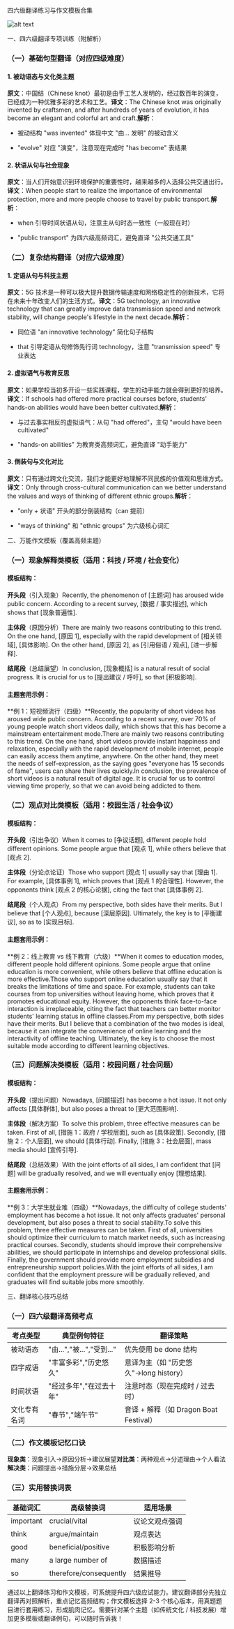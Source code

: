 四六级翻译练习与作文模板合集

![alt text](image.png)

一、四六级翻译专项训练（附解析）



### （一）基础句型翻译（对应四级难度）&#xA;

#### 1. 被动语态与文化类主题&#xA;

**原文**：中国结（Chinese knot）最初是由手工艺人发明的，经过数百年的演变，已经成为一种优雅多彩的艺术和工艺。**译文**：The Chinese knot was originally invented by craftsmen, and after hundreds of years of evolution, it has become an elegant and colorful art and craft.**解析**：




*   被动结构 "was invented" 体现中文 "由... 发明" 的被动含义


*   "evolve" 对应 "演变"，注意现在完成时 "has become" 表结果


#### 2. 状语从句与社会现象&#xA;

**原文**：当人们开始意识到环境保护的重要性时，越来越多的人选择公共交通出行。**译文**：When people start to realize the importance of environmental protection, more and more people choose to travel by public transport.**解析**：




*   when 引导时间状语从句，注意主从句时态一致性（一般现在时）


*   "public transport" 为四六级高频词汇，避免直译 "公共交通工具"


### （二）复杂结构翻译（对应六级难度）&#xA;

#### 1. 定语从句与科技主题&#xA;

**原文**：5G 技术是一种可以极大提升数据传输速度和网络稳定性的创新技术，它将在未来十年改变人们的生活方式。**译文**：5G technology, an innovative technology that can greatly improve data transmission speed and network stability, will change people's lifestyle in the next decade.**解析**：




*   同位语 "an innovative technology" 简化句子结构


*   that 引导定语从句修饰先行词 technology，注意 "transmission speed" 专业表达


#### 2. 虚拟语气与教育反思&#xA;

**原文**：如果学校当初多开设一些实践课程，学生的动手能力就会得到更好的培养。**译文**：If schools had offered more practical courses before, students' hands-on abilities would have been better cultivated.**解析**：




*   与过去事实相反的虚拟语气：从句 "had offered"，主句 "would have been cultivated"


*   "hands-on abilities" 为教育类高频词汇，避免直译 "动手能力"


#### 3. 倒装句与文化对比&#xA;

**原文**：只有通过跨文化交流，我们才能更好地理解不同民族的价值观和思维方式。**译文**：Only through cross-cultural communication can we better understand the values and ways of thinking of different ethnic groups.**解析**：




*   "only + 状语" 开头的部分倒装结构（can 提前）


*   "ways of thinking" 和 "ethnic groups" 为六级核心词汇


二、万能作文模板（覆盖高频主题）



### （一）现象解释类模板（适用：科技 / 环境 / 社会变化）&#xA;

#### 模板结构：&#xA;

**开头段**（引入现象）Recently, the phenomenon of \[主题词] has aroused wide public concern. According to a recent survey, \[数据 / 事实描述], which shows that \[现象普遍性].


**主体段**（原因分析）There are mainly two reasons contributing to this trend. On the one hand, \[原因 1], especially with the rapid development of \[相关领域], \[具体影响]. On the other hand, \[原因 2], as \[引用俗语 / 观点], \[进一步解释].


**结尾段**（总结展望）In conclusion, \[现象概括] is a natural result of social progress. It is crucial for us to \[提出建议 / 呼吁], so that \[积极影响].


#### 主题套用示例：&#xA;

**例 1：短视频流行（四级）**Recently, the popularity of short videos has aroused wide public concern. According to a recent survey, over 70% of young people watch short videos daily, which shows that this has become a mainstream entertainment mode.There are mainly two reasons contributing to this trend. On the one hand, short videos provide instant happiness and relaxation, especially with the rapid development of mobile internet, people can easily access them anytime, anywhere. On the other hand, they meet the needs of self-expression, as the saying goes "everyone has 15 seconds of fame", users can share their lives quickly.In conclusion, the prevalence of short videos is a natural result of digital age. It is crucial for us to control viewing time properly, so that we can avoid being addicted to them.


### （二）观点对比类模板（适用：校园生活 / 社会争议）&#xA;

#### 模板结构：&#xA;

**开头段**（引出争议）When it comes to \[争议话题], different people hold different opinions. Some people argue that \[观点 1], while others believe that \[观点 2].


**主体段**（分论点论证）Those who support \[观点 1] usually say that \[理由 1]. For example, \[具体事例 1], which proves that \[观点 1 的合理性]. However, the opponents think \[观点 2 的核心论据], citing the fact that \[具体事例 2].


**结尾段**（个人观点）From my perspective, both sides have their merits. But I believe that \[个人观点], because \[深层原因]. Ultimately, the key is to \[平衡建议], so as to \[实现目标].


#### 主题套用示例：&#xA;

**例 2：线上教育 vs 线下教育（六级）**When it comes to education modes, different people hold different opinions. Some people argue that online education is more convenient, while others believe that offline education is more effective.Those who support online education usually say that it breaks the limitations of time and space. For example, students can take courses from top universities without leaving home, which proves that it promotes educational equity. However, the opponents think face-to-face interaction is irreplaceable, citing the fact that teachers can better monitor students' learning status in offline classes.From my perspective, both sides have their merits. But I believe that a combination of the two modes is ideal, because it can integrate the convenience of online learning and the interactivity of offline teaching. Ultimately, the key is to choose the most suitable mode according to different learning objectives.


### （三）问题解决类模板（适用：校园问题 / 社会问题）&#xA;

#### 模板结构：&#xA;

**开头段**（提出问题）Nowadays, \[问题描述] has become a hot issue. It not only affects \[具体群体], but also poses a threat to \[更大范围影响].


**主体段**（解决方案）To solve this problem, three effective measures can be taken. First of all, \[措施 1：政府 / 学校层面], such as \[具体政策]. Secondly, \[措施 2：个人层面], we should \[具体行动]. Finally, \[措施 3：社会层面], mass media should \[宣传引导].


**结尾段**（总结效果）With the joint efforts of all sides, I am confident that \[问题] will be gradually resolved, and we will eventually enjoy \[理想结果].


#### 主题套用示例：&#xA;

**例 3：大学生就业难（四级）**Nowadays, the difficulty of college students' employment has become a hot issue. It not only affects graduates' personal development, but also poses a threat to social stability.To solve this problem, three effective measures can be taken. First of all, universities should optimize their curriculum to match market needs, such as increasing practical courses. Secondly, students should improve their comprehensive abilities, we should participate in internships and develop professional skills. Finally, the government should provide more employment subsidies and entrepreneurship support policies.With the joint efforts of all sides, I am confident that the employment pressure will be gradually relieved, and graduates will find suitable jobs more smoothly.


三、翻译核心技巧总结



### （一）四六级翻译高频考点&#xA;



| 考点类型&#xA;   | 典型例句特征&#xA;                | 翻译策略&#xA;                            |
| ----------- | -------------------------- | ------------------------------------ |
| 被动语态&#xA;   | "由...","被...","受到..."&#xA; | 优先使用 be done 结构&#xA;                 |
| 四字成语&#xA;   | "丰富多彩","历史悠久"&#xA;         | 意译为主（如 "历史悠久"→long history）&#xA;     |
| 时间状语&#xA;   | "经过多年","在过去十年"&#xA;        | 注意时态（现在完成时 / 过去时）&#xA;               |
| 文化专有名词&#xA; | "春节","端午节"&#xA;            | 音译 + 解释（如 Dragon Boat Festival）&#xA; |

### （二）作文模板记忆口诀&#xA;

**现象类**：现象引入→原因分析→建议展望**对比类**：两种观点→分述理由→个人看法**解决类**：问题提出→措施分层→效果总结


### （三）实用替换词表&#xA;



| 基础词汇&#xA;      | 高级替换词&#xA;                  | 适用场景&#xA;    |
| -------------- | --------------------------- | ------------ |
| important&#xA; | crucial/vital&#xA;          | 议论文观点强调&#xA; |
| think&#xA;     | argue/maintain&#xA;         | 观点表达&#xA;    |
| good&#xA;      | beneficial/positive&#xA;    | 积极影响分析&#xA;  |
| many&#xA;      | a large number of&#xA;      | 数据描述&#xA;    |
| so&#xA;        | therefore/consequently&#xA; | 结果推导&#xA;    |

通过以上翻译练习和作文模板，可系统提升四六级应试能力。建议翻译部分先独立翻译再对照解析，重点记忆高频结构；作文模板选择 2-3 个核心版本，用真题题目进行套用练习，形成肌肉记忆。需要针对某个主题（如传统文化 / 科技发展）增加更多模板或翻译例句，可以随时告诉我！